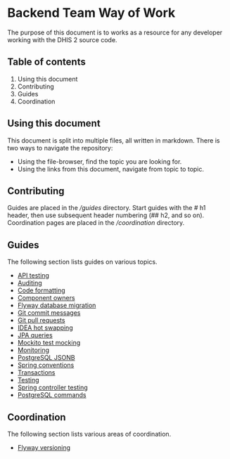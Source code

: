 # Backend Team Way of Work

The purpose of this document is to works as a resource for any developer working with the DHIS 2 source code.

## Table of contents

1. Using this document
2. Contributing
3. Guides
3. Coordination

## Using this document

This document is split into multiple files, all written in markdown. There is two ways to navigate the repository:

* Using the file-browser, find the topic you are looking for.
* Using the links from this document, navigate from topic to topic.

## Contributing

Guides are placed in the _/guides_ directory. Start guides with the \# h1 header, then use subsequent header numbering (\## h2, and so on). Coordination pages are placed in the _/coordination_ directory.

## Guides

The following section lists guides on various topics.

* [API testing](guides/api_testing.md)
* [Auditing](guides/auditing.md)
* [Code formatting](guides/code_formatting.md)
* [Component owners](guides/component_owners.md)
* [Flyway database migration](guides/db_migration.md)
* [Git commit messages](guides/git_commit_messages.md)
* [Git pull requests](guides/git_pull_requests.md)
* [IDEA hot swapping](guides/idea_hot_swapping.md)
* [JPA queries](guides/jpa_api.md)
* [Mockito test mocking](guides/test_mocking.md)
* [Monitoring](guides/monitoring.md)
* [PostgreSQL JSONB](guides/postgres_jsonb.md)
* [Spring conventions](guides/spring_conventions.md)
* [Transactions](guides/transactions.md)
* [Testing](guides/testing.md)
* [Spring controller testing](guides/spring_controller_testing.md)
* [PostgreSQL commands](guides/postgresql_commands.md)

## Coordination

The following section lists various areas of coordination.

* [Flyway versioning](coordination/flyway_versioning.md)
